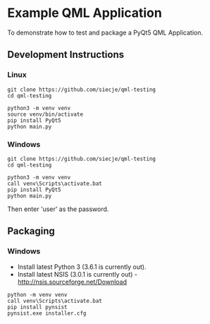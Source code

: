# Example QML Application

To demonstrate how to test and package a PyQt5 QML Application.

## Development Instructions

### Linux

```shell
git clone https://github.com/siecje/qml-testing
cd qml-testing
```

```shell
python3 -m venv venv
source venv/bin/activate
pip install PyQt5
python main.py
```

### Windows

```shell
git clone https://github.com/siecje/qml-testing
cd qml-testing
```

```shell
python3 -m venv venv
call venv\Scripts\activate.bat
pip install PyQt5
python main.py
```

Then enter 'user' as the password.

## Packaging

### Windows

- Install latest Python 3 (3.6.1 is currently out).
- Install latest NSIS (3.0.1 is currently out) - http://nsis.sourceforge.net/Download

```shell
python -m venv venv
call venv\Scripts\activate.bat
pip install pynsist
pynsist.exe installer.cfg
```
